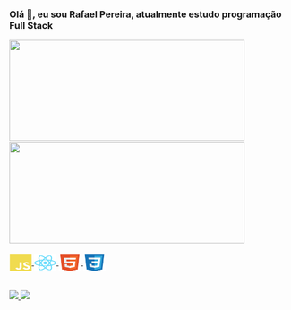 ### Olá 👋, eu sou Rafael Pereira, atualmente estudo programação Full Stack

<div>
  <a href="https://github.com/rafael-pc">
  <img height="180em" width="420" src="https://github-readme-stats.vercel.app/api?username=rafael-pc&show_icons=true&theme=radical&include_all_commits=true&count_private=true"/>
  <img height="180em" width="420" src="https://github-readme-stats.vercel.app/api/top-langs/?username=rafael-pc&layout=compact&langs_count=7&theme=radical"/>
</div>
  
  
<div style="display: inline_block"><br>
  <img align="center" alt="rafael-js" height="30" width="40" src="https://raw.githubusercontent.com/devicons/devicon/master/icons/javascript/javascript-plain.svg">
  <img align="center" alt="rafael-react" height="30" width="40" src="https://raw.githubusercontent.com/devicons/devicon/master/icons/react/react-original.svg">
  <img align="center" alt="rafael-html" height="30" width="40" src="https://raw.githubusercontent.com/devicons/devicon/master/icons/html5/html5-original.svg">
  <img align="center" alt="rafael-css" height="30" width="40" src="https://raw.githubusercontent.com/devicons/devicon/master/icons/css3/css3-original.svg">
<!--   <img align="center" alt="rafael-csharp" height="30" width="40" src="https://raw.githubusercontent.com/devicons/devicon/master/icons/csharp/csharp-original.svg"> -->
</div><br><br>
  
  
<a href="https://www.linkedin.com/in/rafael-pereira-01ab6012a/" alt="linkedin" target="_blank">
  <img src="https://img.shields.io/badge/LinkedIn-%230077B5.svg?&style=flat-square&logo=linkedin&logoColor=white">
</a>
  
<a href="mailto:pereira.r.cunha@gmail.com" alt="gmail" target="_blank">
  <img src="https://img.shields.io/badge/-Gmail-FF0000?style=flat-square&labelColor=FF0000&logo=gmail&logoColor=white&link=mailto:%3CSEUEMAIL%3E">
</a>




